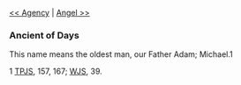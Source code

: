 [<< Agency](Agency)  |  [Angel >>](Angel)

### Ancient of Days
This name means the oldest man, our Father Adam; Michael.1



1
[TPJS](#), 157, 167; [WJS](#), 39.